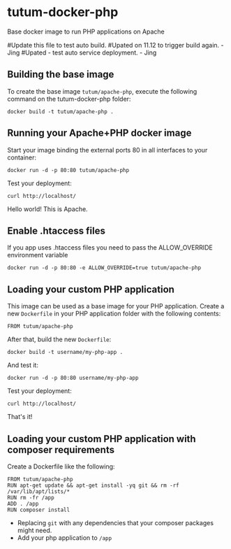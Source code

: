 tutum-docker-php
================

Base docker image to run PHP applications on Apache

#Update this file to test auto build.
#Upated on 11.12 to trigger build again. -Jing
#Upated  - test auto service deployment. - Jing


Building the base image
-----------------------

To create the base image `tutum/apache-php`, execute the following command on the tutum-docker-php folder:

    docker build -t tutum/apache-php .


Running your Apache+PHP docker image
------------------------------------

Start your image binding the external ports 80 in all interfaces to your container:

    docker run -d -p 80:80 tutum/apache-php

Test your deployment:

    curl http://localhost/

Hello world! This is Apache.


Enable .htaccess files
------------------------------------

If you app uses .htaccess files you need to pass the ALLOW_OVERRIDE environment variable

    docker run -d -p 80:80 -e ALLOW_OVERRIDE=true tutum/apache-php


Loading your custom PHP application
-----------------------------------

This image can be used as a base image for your PHP application. Create a new `Dockerfile` in your
PHP application folder with the following contents:

    FROM tutum/apache-php

After that, build the new `Dockerfile`:

    docker build -t username/my-php-app .

And test it:

    docker run -d -p 80:80 username/my-php-app

Test your deployment:

    curl http://localhost/

That's it!


Loading your custom PHP application with composer requirements
--------------------------------------------------------------

Create a Dockerfile like the following:

    FROM tutum/apache-php
    RUN apt-get update && apt-get install -yq git && rm -rf /var/lib/apt/lists/*
    RUN rm -fr /app
    ADD . /app
    RUN composer install

- Replacing `git` with any dependencies that your composer packages might need.
- Add your php application to `/app`

